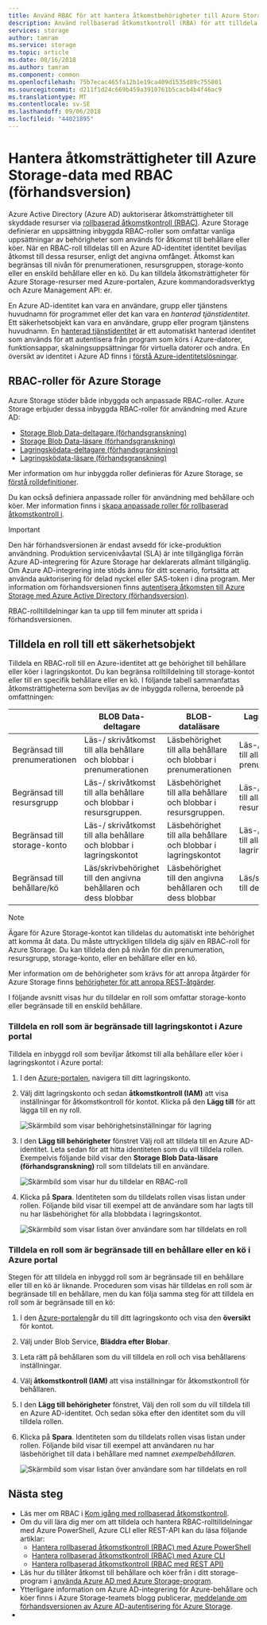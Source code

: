 ```yaml
---
title: Använd RBAC för att hantera åtkomstbehörigheter till Azure Storage-behållare och köer (förhandsversion) | Microsoft Docs
description: Använd rollbaserad åtkomstkontroll (RBA) för att tilldela roller för åtkomst till Azure Storage-data till användare, grupper, tjänsthuvudnamn för programmet eller hanterade tjänstidentiteter. Azure Storage stöder inbyggda och anpassade roller för åtkomst till behållare och köer.
services: storage
author: tamram
ms.service: storage
ms.topic: article
ms.date: 08/16/2018
ms.author: tamram
ms.component: common
ms.openlocfilehash: 75b7ecac465fa12b1e19ca409d1535d89c755801
ms.sourcegitcommit: d211f1d24c669b459a3910761b5cacb4b4f46ac9
ms.translationtype: MT
ms.contentlocale: sv-SE
ms.lasthandoff: 09/06/2018
ms.locfileid: "44021895"
---
```

# <a name="manage-access-rights-to-azure-storage-data-with-rbac-preview"></a>Hantera åtkomsträttigheter till Azure Storage-data med RBAC (förhandsversion)

Azure Active Directory (Azure AD) auktoriserar åtkomsträttigheter till skyddade resurser via [rollbaserad åtkomstkontroll (RBAC)](https://docs.microsoft.com/azure/role-based-access-control/overview). Azure Storage definierar en uppsättning inbyggda RBAC-roller som omfattar vanliga uppsättningar av behörigheter som används för åtkomst till behållare eller köer. När en RBAC-roll tilldelas till en Azure AD-identitet identitet beviljas åtkomst till dessa resurser, enligt det angivna omfånget. Åtkomst kan begränsas till nivån för prenumerationen, resursgruppen, storage-konto eller en enskild behållare eller en kö. Du kan tilldela åtkomsträttigheter för Azure Storage-resurser med Azure-portalen, Azure kommandoradsverktyg och Azure Management API: er. 

En Azure AD-identitet kan vara en användare, grupp eller tjänstens huvudnamn för programmet eller det kan vara en *hanterad tjänstidentitet*. Ett säkerhetsobjekt kan vara en användare, grupp eller program tjänstens huvudnamn. En [hanterad tjänstidentitet](../../active-directory/managed-identities-azure-resources/overview.md) är ett automatiskt hanterad identitet som används för att autentisera från program som körs i Azure-datorer, funktionsappar, skalningsuppsättningar för virtuella datorer och andra. En översikt av identitet i Azure AD finns i [förstå Azure-identitetslösningar](https://docs.microsoft.com/azure/active-directory/understand-azure-identity-solutions).

## <a name="rbac-roles-for-azure-storage"></a>RBAC-roller för Azure Storage

Azure Storage stöder både inbyggda och anpassade RBAC-roller. Azure Storage erbjuder dessa inbyggda RBAC-roller för användning med Azure AD:

- [Storage Blob Data-deltagare (förhandsgranskning)](https://docs.microsoft.com/azure/role-based-access-control/built-in-roles#storage-blob-data-contributor-preview)
- [Storage Blob Data-läsare (förhandsgranskning)](https://docs.microsoft.com/azure/role-based-access-control/built-in-roles#storage-blob-data-reader-preview)
- [Lagringsködata-deltagare (förhandsgranskning)](https://docs.microsoft.com/azure/role-based-access-control/built-in-roles#storage-queue-data-contributor-preview)
- [Lagringsködata-läsare (förhandsgranskning)](https://docs.microsoft.com/azure/role-based-access-control/built-in-roles#storage-queue-data-reader-preview)

Mer information om hur inbyggda roller definieras för Azure Storage, se [förstå rolldefinitioner](https://docs.microsoft.com/azure/role-based-access-control/role-definitions#management-and-data-operations-preview).

Du kan också definiera anpassade roller för användning med behållare och köer. Mer information finns i [skapa anpassade roller för rollbaserad åtkomstkontroll i](https://docs.microsoft.com/azure/role-based-access-control/custom-roles). 

> [!IMPORTANT]
> Den här förhandsversionen är endast avsedd för icke-produktion användning. Produktion servicenivåavtal (SLA) är inte tillgängliga förrän Azure AD-integrering för Azure Storage har deklarerats allmänt tillgänglig. Om Azure AD-integrering inte stöds ännu för ditt scenario, fortsätta att använda auktorisering för delad nyckel eller SAS-token i dina program. Mer information om förhandsversionen finns [autentisera åtkomsten till Azure Storage med Azure Active Directory (förhandsversion)](storage-auth-aad.md).
>
> RBAC-rolltilldelningar kan ta upp till fem minuter att sprida i förhandsversionen.

## <a name="assign-a-role-to-a-security-principal"></a>Tilldela en roll till ett säkerhetsobjekt

Tilldela en RBAC-roll till en Azure-identitet att ge behörighet till behållare eller köer i lagringskontot. Du kan begränsa rolltilldelning till storage-kontot eller till en specifik behållare eller en kö. I följande tabell sammanfattas åtkomsträttigheterna som beviljas av de inbyggda rollerna, beroende på omfattningen: 

|                                 |     BLOB Data-deltagare                                                 |     BLOB-dataläsare                                                |     Lagringsködata-deltagare                                  |     Lagringsködata-läsare                                 |
|---------------------------------|------------------------------------------------------------------------------|------------------------------------------------------------------------|----------------------------------------------------------------|----------------------------------------------------------|
|    Begränsad till prenumerationen       |    Läs-/ skrivåtkomst till alla behållare och blobbar i prenumerationen       |    Läsbehörighet till alla behållare och blobbar i prenumerationen       |    Läs-/ skrivåtkomst till alla köer i prenumerationen       |    Läsbehörighet till alla köer i prenumerationen         |
|    Begränsad till resursgrupp     |    Läs-/ skrivåtkomst till alla behållare och blobbar i resursgruppen.     |    Läsbehörighet till alla behållare och blobbar i resursgruppen.     |    Läs-/ skrivåtkomst till alla köer i resursgruppen     |    Läsbehörighet till alla köer i resursgruppen     |
|    Begränsad till storage-konto    |    Läs-/ skrivåtkomst till alla behållare och blobbar i lagringskontot    |    Läsbehörighet till alla behållare och blobbar i lagringskontot    |    Läs-/ skrivåtkomst till alla köer i lagringskontot    |    Läsbehörighet till alla köer i lagringskontot    |
|    Begränsad till behållare/kö    |    Läs/skrivbehörighet till den angivna behållaren och dess blobbar              |    Läsbehörighet till den angivna behållaren och dess blobbar              |    Läs/skrivbehörighet till den angivna kön                  |    Läsbehörighet till den angivna kön                    |

> [!NOTE]
> Ägare för Azure Storage-kontot kan tilldelas du automatiskt inte behörighet att komma åt data. Du måste uttryckligen tilldela dig själv en RBAC-roll för Azure Storage. Du kan tilldela den på nivån för din prenumeration, resursgrupp, storage-konto, eller en behållare eller en kö.

Mer information om de behörigheter som krävs för att anropa åtgärder för Azure Storage finns [behörigheter för att anropa REST-åtgärder](https://docs.microsoft.com/rest/api/storageservices/authenticate-with-azure-active-directory#permissions-for-calling-rest-operations).

I följande avsnitt visas hur du tilldelar en roll som omfattar storage-konto eller begränsade till en enskild behållare.

### <a name="assign-a-role-scoped-to-the-storage-account-in-the-azure-portal"></a>Tilldela en roll som är begränsade till lagringskontot i Azure portal

Tilldela en inbyggd roll som beviljar åtkomst till alla behållare eller köer i lagringskontot i Azure portal:

1. I den [Azure-portalen](https://portal.azure.com), navigera till ditt lagringskonto.
2. Välj ditt lagringskonto och sedan **åtkomstkontroll (IAM)** att visa inställningar för åtkomstkontroll för kontot. Klicka på den **Lägg till** för att lägga till en ny roll.

    ![Skärmbild som visar behörighetsinställningar för lagring](media/storage-auth-aad-rbac/portal-access-control.png)

3. I den **Lägg till behörigheter** fönstret Välj roll att tilldela till en Azure AD-identitet. Leta sedan för att hitta identiteten som du vill tilldela rollen. Exempelvis följande bild visar den **Storage Blob Data-läsare (förhandsgranskning)** roll som tilldelats till en användare.

    ![Skärmbild som visar hur du tilldelar en RBAC-roll](media/storage-auth-aad-rbac/add-rbac-role.png)

4. Klicka på **Spara**. Identiteten som du tilldelats rollen visas listan under rollen. Följande bild visar till exempel att de användare som har lagts till nu har läsbehörighet för alla blobbdata i lagringskontot.

    ![Skärmbild som visar listan över användare som har tilldelats en roll](media/storage-auth-aad-rbac/account-scoped-role.png)

### <a name="assign-a-role-scoped-to-a-container-or-queue-in-the-azure-portal"></a>Tilldela en roll som är begränsade till en behållare eller en kö i Azure portal

Stegen för att tilldela en inbyggd roll som är begränsade till en behållare eller till en kö är liknande. Proceduren som visas här tilldelas en roll som är begränsade till en behållare, men du kan följa samma steg för att tilldela en roll som är begränsade till en kö: 

1. I den [Azure-portalen](https://portal.azure.com)går du till ditt lagringskonto och visa den **översikt** för kontot.
2. Välj under Blob Service, **Bläddra efter Blobar**. 
3. Leta rätt på behållaren som du vill tilldela en roll och visa behållarens inställningar. 
4. Välj **åtkomstkontroll (IAM)** att visa inställningar för åtkomstkontroll för behållaren.
5. I den **Lägg till behörigheter** fönstret, Välj den roll som du vill tilldela till en Azure AD-identitet. Och sedan söka efter den identitet som du vill tilldela rollen.
6. Klicka på **Spara**. Identiteten som du tilldelats rollen visas listan under rollen. Följande bild visar till exempel att användaren nu har läsbehörighet till data i behållare med namnet *exempelbehållaren*.

    ![Skärmbild som visar listan över användare som har tilldelats en roll](media/storage-auth-aad-rbac/container-scoped-role.png)

## <a name="next-steps"></a>Nästa steg

- Läs mer om RBAC i [Kom igång med rollbaserad åtkomstkontroll](../../role-based-access-control/overview.md).
- Om du vill lära dig mer om att tilldela och hantera RBAC-rolltilldelningar med Azure PowerShell, Azure CLI eller REST-API kan du läsa följande artiklar:
    - [Hantera rollbaserad åtkomstkontroll (RBAC) med Azure PowerShell](../../role-based-access-control/role-assignments-powershell.md)
    - [Hantera rollbaserad åtkomstkontroll (RBAC) med Azure CLI](../../role-based-access-control/role-assignments-cli.md)
    - [Hantera rollbaserad åtkomstkontroll (RBAC med REST API)](../../role-based-access-control/role-assignments-rest.md)
- Läs hur du tillåter åtkomst till behållare och köer från i ditt storage-program i [använda Azure AD med Azure Storage-program](storage-auth-aad-app.md).
- Ytterligare information om Azure AD-integrering för Azure-behållare och köer finns i Azure Storage-teamets blogg publicerar, [meddelande om förhandsversionen av Azure AD-autentisering för Azure Storage](https://azure.microsoft.com/blog/announcing-the-preview-of-aad-authentication-for-storage/).
- 

